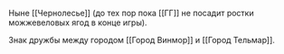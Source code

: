 Ныне [[Чернолесье]] (до тех пор пока [[ГГ]] не посадит ростки можжевеловых ягод в конце игры).

Знак дружбы между городом [[Город Винмор]] и [[Город Тельмар]].
